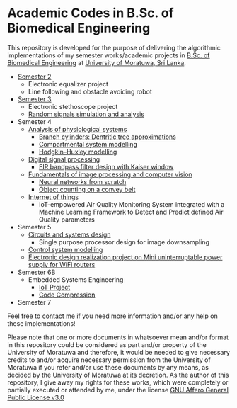 # Academic Codes in B.Sc. of Biomedical Engineering
This repository is developed for the purpose of delivering the algorithmic implementations of my semester works/academic projects in [B.Sc. of Biomedical Engineering](https://ent.uom.lk/bachelors/) at [University of Moratuwa, Sri Lanka](https://uom.lk/).

- [Semester 2](https://github.com/NuwanSriBandara/Academic-Project-Codebase/tree/main/Semester%202/Laboratory%20Practise)
  - Electronic equalizer project
  - Line following and obstacle avoiding robot
- [Semester 3](https://github.com/NuwanSriBandara/Academic-Project-Codebase/tree/main/Semester%203)
  - Electronic stethoscope project
  - [Random signals simulation and analysis](https://github.com/NuwanSriBandara/Academic-Project-Codebase/tree/main/Semester%203/Random%20Signals%20and%20Processes/Simulation%20Assignment)
- Semester 4
  - [Analysis of physiological systems](https://github.com/NuwanSriBandara/Academic-Project-Codebase/tree/main/Semester%204/Analysis%20of%20Physiological%20Systems)
    - [Branch cylinders: Dentritic tree approximations](https://github.com/NuwanSriBandara/Academic-Project-Codebase/tree/main/Semester%204/Analysis%20of%20Physiological%20Systems/Assignment_BranchCylinders_DendriticTreeApproximations)
    - [Compartmental system modelling](https://github.com/NuwanSriBandara/Academic-Project-Codebase/tree/main/Semester%204/Analysis%20of%20Physiological%20Systems/Assignment_CompartmentalSystems)
    - [Hodgkin–Huxley modelling](https://github.com/NuwanSriBandara/Academic-Project-Codebase/tree/main/Semester%204/Analysis%20of%20Physiological%20Systems/Assignment_HodgkinHuxley_Equations)
  - [Digital signal processing](https://github.com/NuwanSriBandara/Academic-Project-Codebase/tree/main/Semester%204/Digital%20Signal%20Processing/FIR%20Band-Pass%20Filter%20Design)
    - [FIR bandpass filter design with Kaiser window](https://github.com/NuwanSriBandara/Academic-Project-Codebase/tree/main/Semester%204/Digital%20Signal%20Processing/FIR%20Band-Pass%20Filter%20Design)
  - [Fundamentals of image processing and computer vision](https://github.com/NuwanSriBandara/Academic-Project-Codebase/tree/main/Semester%204/Image%20Processing%20and%20Computer%20Vision)
    - [Neural networks from scratch](https://github.com/NuwanSriBandara/Academic-Project-Codebase/tree/main/Semester%204/Image%20Processing%20and%20Computer%20Vision/Assignment%204)
    - [Object counting on a convey belt](https://github.com/NuwanSriBandara/Academic-Project-Codebase/blob/main/Semester%204/Image%20Processing%20and%20Computer%20Vision/Assignment%205/EN2550%20Assignment%2005.pdf)
  - [Internet of things](https://github.com/NuwanSriBandara/Academic-Project-Codebase/tree/main/Semester%204/Internet%20of%20Things)
    - IoT-empowered Air Quality Monitoring System integrated with a Machine Learning Framework to Detect and Predict defined Air Quality parameters
- Semester 5
  - [Circuits and systems design](https://github.com/NuwanSriBandara/Academic-Project-Codebase/tree/main/Semester%205/Circuits%20and%20Systems%20Design)
    - Single purpose processor design for image downsampling
  - [Control system modelling](https://github.com/NuwanSriBandara/Academic-Project-Codebase/tree/main/Semester%205/Electronic%20Control%20Systems)
  - [Electronic design realization project on Mini uninterruptable power supply for WiFi routers](https://github.com/NuwanSriBandara/Academic-Project-Codebase/tree/main/Semester%205/Electronic%20Design%20Realization)
- Semester 6B
  - Embedded Systems Engineering
    - [IoT Project](https://github.com/NuwanSriBandara/Academic-Project-Codebase/tree/main/Semester%206B/Embedded%20Systems%20Engineering/IoT%20Project)
    - [Code Compression](https://github.com/NuwanSriBandara/Academic-Project-Codebase/tree/main/Semester%206B/Embedded%20Systems%20Engineering/Code%20Compression)
- Semester 7

Feel free to [contact me](mailto:pmnsribandara@gmail.com) if you need more information and/or any help on these implementations!

Please note that one or more documents in whatsoever mean and/or format in this repository could be considered as part and/or property of the University of Moratuwa and therefore, it would be needed to give necessary credits to and/or acquire necessary permission from the University of Moratuwa if you refer and/or use these documents by any means, as decided by the University of Moratuwa at its decretion. As the author of this repository, I give away my rights for these works, which were completely or partially executed or attended by me, under the license [GNU Affero General Public License v3.0](https://www.gnu.org/licenses/agpl-3.0.en.html) 
